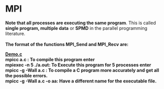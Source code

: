 # MPI
**Note that all processes are executing the same program**. This is called **single program, multiple data** or **SPMD** in the parallel programming literature.<br><br>
<Strong>The format of the functions MPI_Send and MPI_Recv  are:<strong>

[Demo.c](https://github.com/Mira-Qiu/MPI/blob/master/MPI_Demo1.c)<br>
<strong>mpicc a.c</strong> : To compile this program enter<br>
<strong> mpiexec -n 5 ./a.out</strong>: To Execute this program for 5 processes enter <br>
mpicc -g -Wall a.c : To compile a C program more accurately and get all the possible errors.<br>
mpicc -g -Wall a.c -o aa: Have a different name for the executable file.<br><br>
